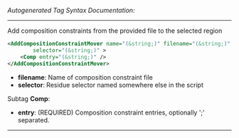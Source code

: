 <!-- THIS IS AN AUTOGENERATED FILE: Don't edit it directly, instead change the schema definition in the code itself. -->

_Autogenerated Tag Syntax Documentation:_

---
Add composition constraints from the provided file to the selected region

```xml
<AddCompositionConstraintMover name="(&string;)" filename="(&string;)"
        selector="(&string;)" >
    <Comp entry="(&string;)" />
</AddCompositionConstraintMover>
```

-   **filename**: Name of composition constraint file
-   **selector**: Residue selector named somewhere else in the script


Subtag **Comp**:   

-   **entry**: (REQUIRED) Composition constraint entries, optionally ';' separated.

---
